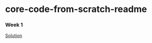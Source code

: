 # core-code-from-scratch-readme

### Week 1
[Solution](https://github.com/JaredOsuna/core-code-from-scratch-readme/tree/main/Week1/README.md)
